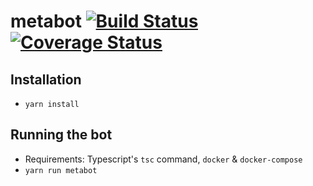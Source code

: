 # metabot [![Build Status](https://travis-ci.org/Duelist/metabot.svg?branch=master)](https://travis-ci.org/Duelist/metabot) [![Coverage Status](https://coveralls.io/repos/github/Duelist/metabot/badge.svg?branch=master)](https://coveralls.io/github/Duelist/metabot?branch=master)

## Installation

- `yarn install`

## Running the bot

- Requirements: Typescript's `tsc` command, `docker` & `docker-compose`
- `yarn run metabot`
